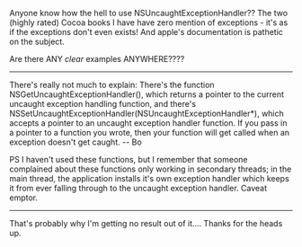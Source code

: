 Anyone know how the hell to use NSUncaughtExceptionHandler?? The two (highly rated) Cocoa books I have have zero mention of exceptions - it's as if the exceptions don't even exists! And apple's documentation is pathetic on the subject.

Are there ANY *clear* examples ANYWHERE????

----

There's really not much to explain:  There's the function     NSGetUncaughtExceptionHandler(), which returns a pointer to the current uncaught exception handling function, and there's     NSSetUncaughtExceptionHandler(NSUncaughtExceptionHandler*), which accepts a pointer to an uncaught exception handler function.  If you pass in a pointer to a function you wrote, then your function will get called when an exception doesn't get caught.  -- Bo

PS I haven't used these functions, but I remember that someone complained about these functions only working in secondary threads; in the main thread, the application installs it's own exception handler which keeps it from ever falling through to the uncaught exception handler.  Caveat emptor.

----

That's probably why I'm getting no result out of it.... Thanks for the heads up.
